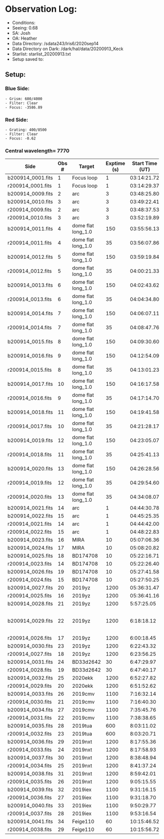 # Observation Log: 

* Conditions:
* Seeing: 0.68
* SA: Josh
* OA: Heather
* Data Directory: /sdata243/lris6/2020sep14
* Data Directory on Dark: /dark/hal/data/20200913_Keck
* Starlist: starlist_20200913.txt
* Setup saved to: 

## Setup: 


### Blue Side:
    - Grism: 600/4000
    - Filter: Clear
    - Focus: -3586.89

### Red Side:
    - Grating: 400/8500
    - Filter: Clear
    - Focus: -0.62
    
### Central wavelength= 7770


| Side | Obs #     | Target    | Exptime (s) | Start Time (UT) | Airmass | Comments                                                   |
|------|-----------|-----------|-------------|-----------------|---------|------------------------------------------------------------|
|b200914_0001.fits|1|Focus loop        |1|03:14:21.72||long_1.0|
|r200914_0001.fits|1|Focus loop        |1|03:14:29.37||long_1.0|	
|b200914_0009.fits|2|arc               |3|03:48:25.80||long_1.0|
|b200914_0010.fits|3|arc               |3|03:49:22.41||long_1.0|
|r200914_0009.fits|2|arc               |3|03:48:37.53||long_1.0|
|r200914_0010.fits|3|arc               |3|03:52:19.89||long_1.0|
|b200914_0011.fits|4|dome flat long_1.0 |150|03:55:56.13||long_1.0|
|r200914_0011.fits|4|dome flat long_1.0 |35|03:56:07.86||long_1.0|
|b200914_0012.fits|5|dome flat long_1.0 |150|03:59:19.84||long_1.0|
|r200914_0012.fits|5|dome flat long_1.0 |35|04:00:21.33||long_1.0|
|b200914_0013.fits|6|dome flat long_1.0 |150|04:02:43.62||long_1.0|
|r200914_0013.fits|6|dome flat long_1.0 |35|04:04:34.80||long_1.0|
|b200914_0014.fits|7|dome flat long_1.0 |150|04:06:07.11||long_1.0|
|r200914_0014.fits|7|dome flat long_1.0 |35|04:08:47.76||long_1.0|
|b200914_0015.fits|8|dome flat long_1.0 |150|04:09:30.60||long_1.0|
|b200914_0016.fits|9|dome flat long_1.0 |150|04:12:54.09||long_1.0|
|r200914_0015.fits|8|dome flat long_1.0 |35|04:13:01.23||long_1.0|
|b200914_0017.fits|10|dome flat long_1.0    |150|04:16:17.58||long_1.0|
|r200914_0016.fits|9|dome flat long_1.0 |35|04:17:14.70||long_1.0|
|b200914_0018.fits|11|dome flat long_1.0    |150|04:19:41.58||long_1.0|
|r200914_0017.fits|10|dome flat long_1.0    |35|04:21:28.17||long_1.0|
|b200914_0019.fits|12|dome flat long_1.0    |150|04:23:05.07||long_1.0|
|r200914_0018.fits|11|dome flat long_1.0    |35|04:25:41.13||long_1.0|
|b200914_0020.fits|13|dome flat long_1.0    |150|04:26:28.56||long_1.0|
|r200914_0019.fits|12|dome flat long_1.0    |35|04:29:54.60||long_1.0|
|r200914_0020.fits|13|dome flat long_1.0    |35|04:34:08.07||long_1.0|
|b200914_0021.fits|14|arc               |1|04:44:30.78||long_1.0|
|b200914_0022.fits|15|arc               |1|04:45:25.35||long_1.0|
|r200914_0021.fits|14|arc               |1|04:44:42.00||long_1.0|
|r200914_0022.fits|15|arc               |1|04:48:22.83||long_1.0|
|b200914_0023.fits|16|MIRA              |10|05:07:06.36|1.37|direct|
|b200914_0024.fits|17|MIRA              |10|05:08:20.82|1.37|direct|
|b200914_0025.fits|18|BD174708          |10|05:22:16.71|1.59|long_1.0|
|r200914_0023.fits|14|BD174708          |10|05:22:26.40|1.59|long_1.0|
|b200914_0026.fits|19|BD174708          |10|05:27:41.58|1.55|long_1.5|
|r200914_0024.fits|15|BD174708          |10|05:27:50.25|1.55|long_1.5|
|b200914_0027.fits|20|2019yz          |1200|05:36:31.47|1.53|long_1.0|
|r200914_0025.fits|16|2019yz          |1200|05:36:41.16|1.54|long_1.0|
|b200914_0028.fits|21|2019yz          |1200|5:57:25.05|1.70|long_1.0|
|b200914_0029.fits|22|2019yz          |1200|6:18:18.12|1.93|long_1.0, stops manually, don't use it|
|r200914_0026.fits|17|2019yz          |1200|6:00:18.45|1.73|long_1.0|
|b200914_0030.fits|23|2019yz          |1200|6:22:43.32|1.99|long_1.0|
|r200914_0027.fits|18|2019yz          |1200|6:23:56.25|2.01|long_1.0|
|b200914_0031.fits|24|BD33d2642          |30|6:47:29.97|1.79|long_1.0|
|r200914_0028.fits|19|BD33d2642          |30|6:47:40.17|1.80|long_1.0|
|b200914_0032.fits|25|2020ekk          |1200|6:52:27.82|1.45|long_1.0|
|r200914_0029.fits|20|2020ekk          |1200|6:51:52.62|1.45|long_1.0|
|b200914_0033.fits|26|2019cmv          |1100|7:16:32.14|1.18|long_1.0|
|r200914_0030.fits|21|2019cmv          |1100|7:16:40.30|1.18|long_1.0|
|b200914_0034.fits|27|2019cmv          |1100|7:35:45.76|1.21|long_1.0|
|r200914_0031.fits|22|2019cmv          |1100|7:38:38.65|1.22|long_1.0|
|b200914_0035.fits|28|2019tua          |600|8:03:11.02|1.02|long_1.0|
|r200914_0032.fits|23|2019tua          |600|8:03:20.71|1.02|long_1.0|
|b200914_0036.fits|29|2019nxt          |1200|8:17:55.36|1.07|long_1.0|
|r200914_0033.fits|24|2019nxt          |1200|8:17:58.93|1.07|long_1.0|
|b200914_0037.fits|30|2019nxt          |1200|8:38:48.94|1.05|long_1.0|
|r200914_0034.fits|25|2019nxt          |1200|8:41:37.24|1.05|long_1.0|
|b200914_0038.fits|31|2019nxt          |1200|8:59:42.01|1.05|long_1.0|
|r200914_0035.fits|26|2019nxt          |1200|9:05:15.55|1.05|long_1.0|
|b200914_0039.fits|32|2019iex          |1100|9:31:16.15|1.04|long_1.0|
|r200914_0036.fits|27|2019iex          |1100|9:31:18.70|1.04|long_1.0|
|b200914_0040.fits|33|2019iex          |1100|9:50:29.77|1.02|long_1.0|
|r200914_0037.fits|28|2019iex          |1100|9:53:16.54|1.02|long_1.0|
|b200914_0041.fits|34|Feige110         |60|10:15:46.52|1.10|long_1.0|
|r200914_0038.fits|29|Feige110         |60|10:15:56.72|1.10|long_1.0|
